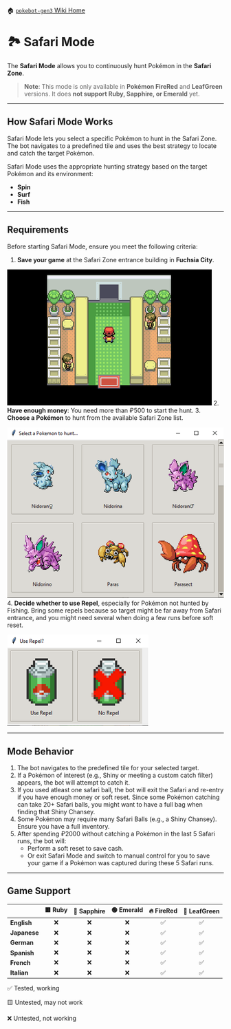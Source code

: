 🏠 [`pokebot-gen3` Wiki Home](../Readme.md)

# 🏞️ Safari Mode

The **Safari Mode** allows you to continuously hunt Pokémon in the **Safari Zone**.

> **Note**: This mode is only available in **Pokémon FireRed** and **LeafGreen** versions. It does **not support Ruby, Sapphire, or Emerald** yet.

---

## How Safari Mode Works

Safari Mode lets you select a specific Pokémon to hunt in the Safari Zone. The bot navigates to a predefined tile and uses the best strategy to locate and catch the target Pokémon.

Safari Mode uses the appropriate hunting strategy based on the target Pokémon and its environment:

- **Spin**
- **Surf**
- **Fish**

---

## Requirements

Before starting Safari Mode, ensure you meet the following criteria:

1. **Save your game** at the Safari Zone entrance building in **Fuchsia City**.

![Safari Mode Start Screen](../images/safari_mode_start.png)
2. **Have enough money**: You need more than ₽500 to start the hunt.
3. **Choose a Pokémon** to hunt from the available Safari Zone list.

![Safari Mode Start Screen](../images/safari_target.png)
4. **Decide whether to use Repel**, especially for Pokémon not hunted by Fishing. Bring some repels because so target might be far away from Safari entrance, and you might need several when doing a few runs before soft reset.

![Safari Mode Start Screen](../images/repel_prompt_windows.png)

---

## Mode Behavior

1. The bot navigates to the predefined tile for your selected target.
2. If a Pokémon of interest (e.g., Shiny or meeting a custom catch filter) appears, the bot will attempt to catch it.
3. If you used atleast one safari ball, the bot will exit the Safari and re-entry if you have enough money or soft reset. Since some Pokémon catching can take 20+ Safari balls, you might want to have a full bag when finding that Shiny Chansey.
3. Some Pokémon may require many Safari Balls (e.g., a Shiny Chansey). Ensure you have a full inventory.
4. After spending ₽2000 without catching a Pokémon in the last 5 Safari runs, the bot will:
    - Perform a soft reset to save cash.
    - Or exit Safari Mode and switch to manual control for you to save your game if a Pokémon was captured during these 5 Safari runs.

---

## Game Support

|              | 🟥 Ruby | 🔷 Sapphire | 🟢 Emerald | 🔥 FireRed | 🌿 LeafGreen |
|:-------------|:-------:|:-----------:|:----------:|:----------:|:------------:|
| **English**  |    ❌    |      ❌      |     ❌      |     ✅      |      ✅       |
| **Japanese** |    ❌    |      ❌      |     ❌      |     ✅      |      ✅       |
| **German**   |    ❌    |      ❌      |     ❌      |     ✅      |      ✅       |
| **Spanish**  |    ❌    |      ❌      |     ❌      |     ✅      |      ✅       |
| **French**   |    ❌    |      ❌      |     ❌      |     ✅      |      ✅       |
| **Italian**  |    ❌    |      ❌      |     ❌      |     ✅      |      ✅       |

✅ Tested, working

🟨 Untested, may not work

❌ Untested, not working
